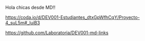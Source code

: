 Hola chicas desde MD!!

https://coda.io/d/DEV001-Estudiantes_dtxGpWfhCqY/Proyecto-4_suL5m#_luiB3

https://github.com/Laboratoria/DEV001-md-links
